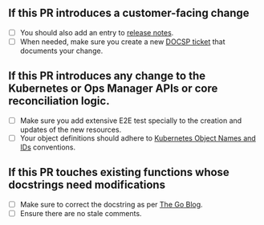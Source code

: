 ## If this PR introduces a customer-facing change

* [ ] You should also add an entry to [release notes](.../RELEASE_NOTES.md).
* [ ] When needed, make sure you create a new [DOCSP ticket](https://jira.mongodb.org/projects/DOCSP) that documents your change.

## If this PR introduces any change to the Kubernetes or Ops Manager APIs or core reconciliation logic.

* [ ] Make sure you add extensive E2E test specially to the creation and updates of the new resources.
* [ ] Your object definitions should adhere to [Kubernetes Object Names and IDs](https://kubernetes.io/docs/concepts/overview/working-with-objects/names/) conventions.

## If this PR touches existing functions whose docstrings need modifications
* [ ] Make sure to correct the docstring as per [The Go Blog](https://blog.golang.org/godoc).
* [ ] Ensure there are no stale comments.
